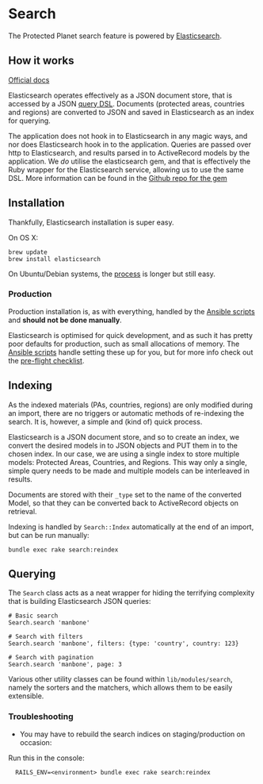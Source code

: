# Search

The Protected Planet search feature is powered by
[Elasticsearch](http://www.elasticsearch.org/overview/elasticsearch/).

## How it works

[Official docs](https://www.elastic.co/guide/en/elastic-stack-get-started/current/get-started-elastic-stack.html)

Elasticsearch operates effectively as a JSON document store, that is
accessed by a JSON [query
DSL](https://www.elastic.co/guide/en/elasticsearch/reference/current/query-dsl.html).
Documents (protected areas, countries and regions) are converted to JSON
and saved in Elasticsearch as an index for querying.

The application does not hook in to Elasticsearch in any magic ways, and
nor does Elasticsearch hook in to the application. Queries are passed
over http to Elasticsearch, and results parsed in to ActiveRecord models
by the application. We *do* utilise the elasticsearch gem, and that is effectively 
the Ruby wrapper for the Elasticsearch service, allowing us to use the same DSL.
More information can be found in the [Github repo for the gem](https://github.com/elastic/elasticsearch-ruby)

## Installation

Thankfully, Elasticsearch installation is super easy.

On OS X:

```
brew update
brew install elasticsearch
```

On Ubuntu/Debian systems, the
[process](https://gist.github.com/wingdspur/2026107) is longer but still
easy.

### Production

Production installation is, as with everything, handled by the [Ansible
scripts](servers.md) and **should not be done manually**.

Elasticsearch is optimised for quick development, and as such it has
pretty poor defaults for production, such as small allocations of
memory. The [Ansible scripts](servers.md) handle setting these up for
you, but for more info check out the [pre-flight
checklist](http://www.elasticsearch.org/webinars/elasticsearch-pre-flight-checklist/).

## Indexing

As the indexed materials (PAs, countries, regions) are only
modified during an import, there are no triggers or automatic methods of
re-indexing the search. It is, however, a simple and (kind of) quick
process.

Elasticsearch is a JSON document store, and so to create an index, we
convert the desired models in to JSON objects and PUT them in to the
chosen index. In our case, we are using a single index to store multiple
models: Protected Areas, Countries, and Regions. This way only a single,
simple query needs to be made and multiple models can be interleaved in
results.

Documents are stored with their `_type` set to the name of the converted
Model, so that they can be converted back to ActiveRecord objects on
retrieval.

Indexing is handled by `Search::Index` automatically at the end of an
import, but can be run manually:

```
bundle exec rake search:reindex
```

## Querying

The `Search` class acts as a neat wrapper for hiding the terrifying
complexity that is building Elasticsearch JSON queries:

```
# Basic search
Search.search 'manbone'

# Search with filters
Search.search 'manbone', filters: {type: 'country', country: 123}

# Search with pagination
Search.search 'manbone', page: 3
```

Various other utility classes can be found within `lib/modules/search`, namely
the sorters and the matchers, which allows them to be easily extensible.

### Troubleshooting

* You may have to rebuild the search indices on staging/production on occasion: 

Run this in the console:

```
  RAILS_ENV=<environment> bundle exec rake search:reindex
```
